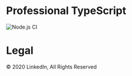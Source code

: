 # Professional TypeScript

![Node.js CI](https://github.com/mike-north/professional-ts/workflows/Node.js%20CI/badge.svg)

# Legal

&copy; 2020 LinkedIn, All Rights Reserved

